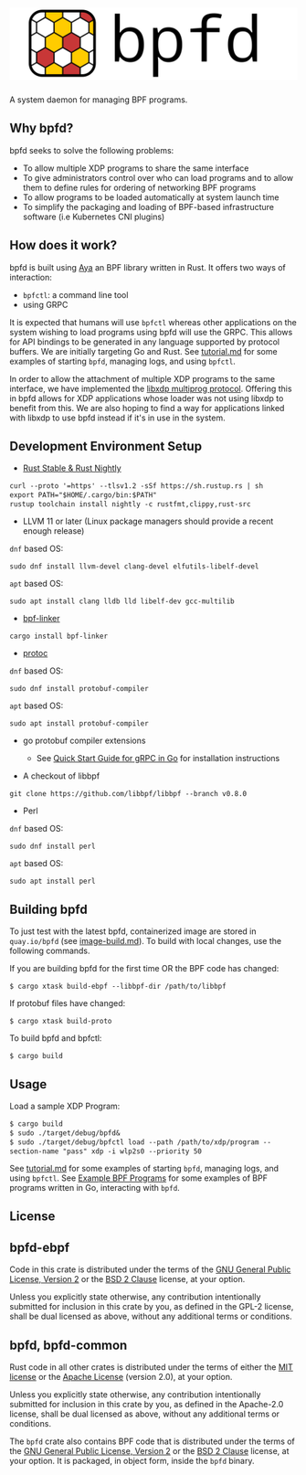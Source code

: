 # ![bpfd](./docs/img/bpfd.svg)

A system daemon for managing BPF programs.
## Why bpfd?

bpfd seeks to solve the following problems:

- To allow multiple XDP programs to share the same interface
- To give administrators control over who can load programs and to allow them to define rules for ordering of networking BPF programs
- To allow programs to be loaded automatically at system launch time
- To simplify the packaging and loading of BPF-based infrastructure software (i.e Kubernetes CNI plugins)

## How does it work?

bpfd is built using [Aya](https://aya-rs.dev) an BPF library written in Rust.
It offers two ways of interaction:

- `bpfctl`: a command line tool
- using GRPC

It is expected that humans will use `bpfctl` whereas other applications on the system wishing to load programs using
bpfd will use the GRPC. This allows for API bindings to be generated in any language supported by protocol buffers.
We are initially targeting Go and Rust.
See [tutorial.md](docs/admin/tutorial.md) for some examples of starting `bpfd`, managing logs, and using `bpfctl`.

In order to allow the attachment of multiple XDP programs to the same interface, we have implemented the
[libxdp multiprog protocol](https://github.com/xdp-project/xdp-tools/blob/master/lib/libxdp/protocol.org).
Offering this in bpfd allows for XDP applications whose loader was not using libxdp to benefit from this.
We are also hoping to find a way for applications linked with libxdp to use bpfd instead if it's
in use in the system.

## Development Environment Setup

- [Rust Stable & Rust Nightly](https://www.rust-lang.org/tools/install) 

```console
curl --proto '=https' --tlsv1.2 -sSf https://sh.rustup.rs | sh
export PATH="$HOME/.cargo/bin:$PATH"
rustup toolchain install nightly -c rustfmt,clippy,rust-src
```
- LLVM 11 or later (Linux package managers should provide a recent enough release)

`dnf` based OS:
```console
sudo dnf install llvm-devel clang-devel elfutils-libelf-devel

```

`apt` based OS:
```console
sudo apt install clang lldb lld libelf-dev gcc-multilib

```

- [bpf-linker](https://github.com/aya-rs/bpf-linker)

```console
cargo install bpf-linker
```

- [protoc](https://grpc.io/docs/protoc-installation/)

`dnf` based OS:
```console
sudo dnf install protobuf-compiler
```

`apt` based OS:
```console
sudo apt install protobuf-compiler
```

- go protobuf compiler extensions
  - See [Quick Start Guide for gRPC in Go](https://grpc.io/docs/languages/go/quickstart/) for installation instructions

- A checkout of libbpf

```console
git clone https://github.com/libbpf/libbpf --branch v0.8.0
```

- Perl

`dnf` based OS:
```console
sudo dnf install perl
```

`apt` based OS:
```console
sudo apt install perl
```


## Building bpfd

To just test with the latest bpfd, containerized image are stored in `quay.io/bpfd` (see
[image-build.md](docs/developer/image-build.md)). To build with local changes, use the following commands.


If you are building bpfd for the first time OR the BPF code has changed:
```console
$ cargo xtask build-ebpf --libbpf-dir /path/to/libbpf
```

If protobuf files have changed:
```console
$ cargo xtask build-proto
```

To build bpfd and bpfctl:
```console
$ cargo build
```

## Usage

Load a sample XDP Program:
```console
$ cargo build
$ sudo ./target/debug/bpfd&
$ sudo ./target/debug/bpfctl load --path /path/to/xdp/program --section-name "pass" xdp -i wlp2s0 --priority 50
```

See [tutorial.md](docs/admin/tutorial.md) for some examples of starting `bpfd`, managing logs, and using `bpfctl`.
See [Example BPF Programs](docs/developer/example-bpf.md) for some examples of BPF programs written in Go,
interacting with `bpfd`.

## License

## bpfd-ebpf

Code in this crate is distributed under the terms of the [GNU General Public License, Version 2] or the [BSD 2 Clause] license, at your option.

Unless you explicitly state otherwise, any contribution intentionally submitted for inclusion in this crate by you, as defined in the GPL-2 license, shall be dual licensed as above, without any additional terms or conditions.

## bpfd, bpfd-common

Rust code in all other crates is distributed under the terms of either the [MIT license] or the [Apache License] (version 2.0), at your option.

Unless you explicitly state otherwise, any contribution intentionally submitted for inclusion in this crate by you, as defined in the Apache-2.0 license, shall be dual licensed as above, without any additional terms or conditions.

The `bpfd` crate also contains BPF code that is distributed under the terms of the [GNU General Public License, Version 2] or the [BSD 2 Clause] license, at your option. It is packaged, in object form, inside the `bpfd` binary.

[MIT license]: LICENSE-MIT
[Apache license]: LICENSE-APACHE
[GNU General Public License, Version 2]: LICENSE-GPL
[BSD 2 Clause]: LICENSE-BSD2
